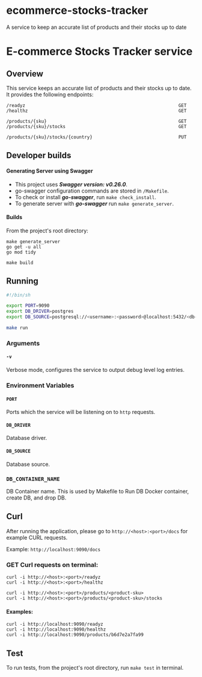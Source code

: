 # ecommerce-stocks-tracker
A service to keep an accurate list of products and their stocks up to date


# E-commerce Stocks Tracker service


## Overview

This service keeps an accurate list of products and their stocks up to date.
It provides the following endpoints:
```
/readyz                                                         GET
/healthz                                                        GET

/products/{sku}                                                 GET
/products/{sku}/stocks                                          GET

/products/{sku}/stocks/{country}                                PUT
```

## Developer builds

#### Generating Server using Swagger

+ This project uses ***Swagger version: v0.26.0***.
+ go-swagger configuration commands are stored in `/Makefile`.
+ To check or install ***go-swagger***, run `make check_install`.
+ To generate server with ***go-swagger*** run `make generate_server`.


#### Builds

From the project's root directory:

```
make generate_server
go get -u all
go mod tidy

make build
```

## Running

```bash
#!/bin/sh

export PORT=9090
export DB_DRIVER=postgres
export DB_SOURCE=postgresql://<username>:<password>@localhost:5432/<db-name>?sslmode=<enable-or-disable>

make run
```

### Arguments
#### `-v`
Verbose mode, configures the service to output debug level log entries.

### Environment Variables

#### `PORT`
Ports which the service will be listening on to `http` requests.
#### `DB_DRIVER`
Database driver.
#### `DB_SOURCE`
Database source.
### `DB_CONTAINER_NAME`
DB Container name. This is used by Makefile to Run DB Docker container, create DB, and drop DB.


## Curl

After running the application, please go to `http://<host>:<port>/docs` for example CURL requests.

Example: `http://localhost:9090/docs`

### GET Curl requests on terminal:

```
curl -i http://<host>:<port>/readyz
curl -i http://<host>:<port>/healthz

curl -i http://<host>:<port>/products/<product-sku>
curl -i http://<host>:<port>/products/<product-sku>/stocks
```

#### Examples:
```
curl -i http://localhost:9090/readyz
curl -i http://localhost:9090/healthz
curl -i http://localhost:9090/products/b6d7e2a7fa99
```

## Test

To run tests, from the project's root directory, run `make test` in terminal.